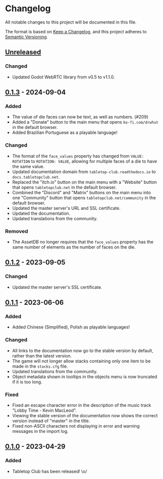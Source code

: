 # Changelog

All notable changes to this project will be documented in this file.

The format is based on [Keep a Changelog](https://keepachangelog.com/en/1.0.0/),
and this project adheres to [Semantic Versioning](https://semver.org/spec/v2.0.0.html).

## [Unreleased]

### Changed

- Updated Godot WebRTC library from v0.5 to v1.1.0.

## [0.1.3] - 2024-09-04

### Added

- The value of die faces can now be text, as well as numbers. (#209)
- Added a "Donate" button to the main menu that opens `ko-fi.com/drwhut` in the
  default browser.
- Added Brazilian Portuguese as a playable language!

### Changed

- The format of the `face_values` property has changed from `VALUE: ROTATION` to
  `ROTATION: VALUE`, allowing for multiple faces of a die to have the same
  value.
- Updated documentation domain from `tabletop-club.readthedocs.io` to
  `docs.tabletopclub.net`.
- Replaced the "itch.io" button on the main menu with a "Website" button that
  opens `tabletopclub.net` in the default browser.
- Combined the "Discord" and "Matrix" buttons on the main menu into one
  "Community" button that opens `tabletopclub.net/community` in the default
  browser.
- Updated the master server's URL and SSL certificate.
- Updated the documentation.
- Updated translations from the community.

### Removed

- The AssetDB no longer requires that the `face_values` property has the same
  number of elements as the number of faces on the die.

## [0.1.2] - 2023-09-05

### Changed

- Updated the master server's SSL certificate.

## [0.1.1] - 2023-06-06

### Added

- Added Chinese (Simplified), Polish as playable languages!

### Changed

- All links to the documentation now go to the stable version by default, rather
  than the latest version.
- The game will not longer allow stacks containing only one item to be made in
  the `stacks.cfg` file.
- Updated translations from the community.
- Object metadata shown in tooltips in the objects menu is now truncated if it
  is too long.

### Fixed

- Fixed an escape character error in the description of the music track "Lobby
  Time - Kevin MacLeod".
- Viewing the stable version of the documentation now shows the correct version
  instead of "master" in the title.
- Fixed non-ASCII characters not displaying in error and warning messages in the
  import log.

## [0.1.0] - 2023-04-29

### Added 

- Tabletop Club has been released! \o/

[unreleased]: https://github.com/drwhut/tabletop-club/compare/v0.1.3...HEAD
[0.1.3]: https://github.com/drwhut/tabletop-club/compare/v0.1.2...v0.1.3
[0.1.2]: https://github.com/drwhut/tabletop-club/compare/v0.1.1...v0.1.2
[0.1.1]: https://github.com/drwhut/tabletop-club/compare/v0.1.0...v0.1.1
[0.1.0]: https://github.com/drwhut/tabletop-club/releases/tag/v0.1.0
